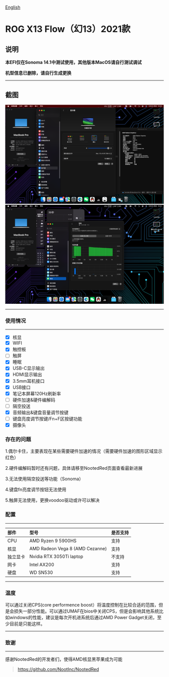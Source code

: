 [English](README_en.md)

# ROG X13 Flow（幻13）2021款

## 说明

**本EFI仅在Sonoma 14.1中测试使用，其他版本MacOS请自行测试调试**

**机型信息已删除，请自行生成更换**

---
## 截图
![overview](Screenshots/systeminfo.png)
![overview](Screenshots/sleep-batteryinfo.png)

---
### 使用情况

---
- [x] 核显
- [x] WIFI
- [x] 触控板
- [ ] 触屏
- [x] 睡眠
- [x] USB-C显示输出
- [x] HDMI显示输出
- [x] 3.5mm耳机接口
- [x] USB接口
- [x] 笔记本屏幕120Hz刷新率
- [ ] 硬件加速&硬件编解码
- [ ] 隔空投送
- [x] 音频输出&键盘音量调节按键
- [ ] 键盘亮度调节按键/Fn+F区按键功能
- [x] 摄像头

### 存在的问题

1.偶尔卡住，主要表现在某些需要硬件加速的情况（需要硬件加速的图形区域显示红色）

2.硬件编解码暂时还有问题，具体请移至NootedRed页面查看最新进展

3.无法使用隔空投送等功能（Sonoma）

4.键盘fn亮度调节按钮无法使用

5.触屏无法使用，更换voodoo驱动或许可以解决

### 配置

---
部件|型号|是否支持
:-|:-|:-|
CPU|AMD Ryzen 9 5900HS|支持
核显|AMD Radeon Vega 8 (AMD Cezanne)|支持
独立显卡|Nvidia RTX 3050Ti laptop|不支持
网卡|Intel AX200|支持
硬盘|WD SN530|支持

---
### 温度
可以通过关闭CPS(core performence boost）将温度控制在比较合适的范围，但是会损失一部分性能。可以通过UMAF在bios中关闭CPS，但是会影响其他系统比如windows的性能，建议是每次开机进系统后通过AMD Power Gadget关闭，至少目前是只能这样。

---
### 致谢

---
感谢NootedRed的开发者们，使得AMD核显黑苹果成为可能
>https://github.com/NootInc/NootedRed


